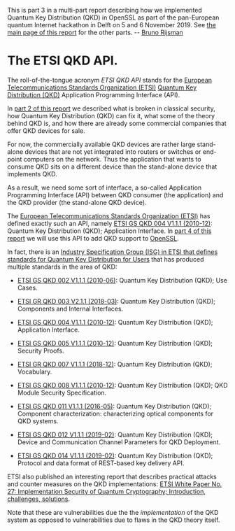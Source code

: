 This is part 3 in a multi-part report describing how we implemented Quantum Key Distribution (QKD) in OpenSSL as part of the pan-European quantum Internet hackathon in Delft on 5 and 6 November 2019. See [the main page of this report](../README.md) for the other parts.  -- [Bruno Rijsman](https://www.linkedin.com/in/brunorijsman/)

# The ETSI QKD API.

The roll-of-the-tongue acronym _ETSI QKD API_ stands for the [European Telecommunications Standards Organization (ETSI)](https://www.etsi.org/) [Quantum Key Distribution (QKD)](https://en.wikipedia.org/wiki/Quantum_key_distribution) Application Programming Interface (API).

In [part 2 of this report](#quantum-computing-breaks-and-fixes-classical-security) we described what is broken in classical security, how Quantum Key Distribution (QKD) can fix it, what some of the theory behind QKD is, and how there are already some commercial companies that offer QKD devices for sale.

For now, the commercially available QKD devices are rather large stand-alone devices that are not yet integrated into routers or switches or end-point computers on the network. Thus the application that wants to consume QKD sits on a different device than the stand-alone device that implements QKD.

As a result, we need some sort of interface, a so-called Application Programming Interface (API) between QKD consumer (the application) and the QKD provider (the stand-alone QKD device).

The [European Telecommunications Standards Organization (ETSI)](https://www.etsi.org/) has defined exactly such an API, namely [ETSI GS QKD 004 V1.1.1 (2010-12)](https://www.etsi.org/deliver/etsi_gs/QKD/001_099/004/01.01.01_60/gs_QKD004v010101p.pdf): Quantum Key Distribution (QKD); Application Interface. In [part 4 of this report](#implementing-qkd-in-openssl.md) we will use this API to add QKD support to [OpenSSL](https://www.openssl.org/).

In fact, there is an [Industry Specification Group (ISG) in ETSI that defines standards for Quantum Key Distribution for Users](https://www.etsi.org/committee/qkd) that has produced multiple standards in the area of QKD:

 * [ETSI GS QKD 002 V1.1.1 (2010-06)](https://www.etsi.org/deliver/etsi_gs/qkd/001_099/002/01.01.01_60/gs_qkd002v010101p.pdf): Quantum Key Distribution (QKD); Use Cases.

 * [ETSI GR QKD 003 V2.1.1 (2018-03)](https://www.etsi.org/deliver/etsi_gr/QKD/001_099/003/02.01.01_60/gr_QKD003v020101p.pdf): Quantum Key Distribution (QKD); Components and Internal Interfaces.

 * [ETSI GS QKD 004 V1.1.1 (2010-12)](https://www.etsi.org/deliver/etsi_gs/QKD/001_099/004/01.01.01_60/gs_QKD004v010101p.pdf): Quantum Key Distribution (QKD); Application Interface.

 * [ETSI GS QKD 005 V1.1.1 (2010-12)](https://www.etsi.org/deliver/etsi_gs/QKD/001_099/005/01.01.01_60/gs_QKD005v010101p.pdf): Quantum Key Distribution (QKD); Security Proofs.

 * [ETSI GR QKD 007 V1.1.1 (2018-12)](https://www.etsi.org/deliver/etsi_gr/QKD/001_099/007/01.01.01_60/gr_QKD007v010101p.pdf): Quantum Key Distribution (QKD); Vocabulary.

 * [ETSI GS QKD 008 V1.1.1 (2010-12)](https://www.etsi.org/deliver/etsi_gs/QKD/001_099/008/01.01.01_60/gs_QKD008v010101p.pdf): Quantum Key Distribution (QKD); QKD Module Security Specification.

 * [ETSI GS QKD 011 V1.1.1 (2016-05)](https://www.etsi.org/deliver/etsi_gs/QKD/001_099/011/01.01.01_60/gs_QKD011v010101p.pdf): Quantum Key Distribution (QKD); Component characterization: characterizing optical components for QKD systems.

 * [ETSI GS QKD 012 V1.1.1 (2019-02)](https://www.etsi.org/deliver/etsi_gs/QKD/001_099/012/01.01.01_60/gs_QKD012v010101p.pdf): Quantum Key Distribution (QKD); Device and Communication Channel Parameters for QKD Deployment.

 * [ETSI GS QKD 014 V1.1.1 (2019-02)](https://www.etsi.org/deliver/etsi_gs/QKD/001_099/014/01.01.01_60/gs_QKD014v010101p.pdf): Quantum Key Distribution (QKD); Protocol and data format of REST-based key delivery API.

 ETSI also published an interesting report that describes practical attacks and counter measures on the QKD implementations: [ETSI White Paper No. 27: Implementation Security of Quantum Cryptography; Introduction, challenges, solutions](https://www.etsi.org/images/files/ETSIWhitePapers/etsi_wp27_qkd_imp_sec_FINAL.pdf).

 Note that these are vulnerabilities due the the _implementation_ of the QKD system as opposed to vulnerabilities due to flaws in the QKD theory itself.







